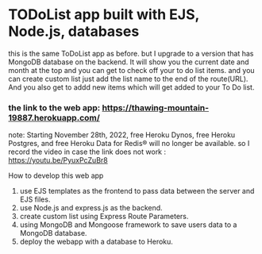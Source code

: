 # TODoList app built with EJS, Node.js, databases 

this is the same ToDoList app as before. but I upgrade to a version that  has MongoDB database on the backend. It will show you the current date and month at the top and you can get to check off your to do list items. and you can create custom list just add the list name to the end of the route(URL). And you also get to addd new items which will get added to your To Do list.

### the link to the web app: https://thawing-mountain-19887.herokuapp.com/ 
note: Starting November 28th, 2022, free Heroku Dynos, free Heroku Postgres, and free Heroku Data for Redis® will no longer be available. so I record the video  in case the link does not work : https://youtu.be/PyuxPcZuBr8




How to develop this web app 
1. use EJS templates as the frontend to pass data between the server and EJS files. 
2. use Node.js and express.js as the backend. 
3. create custom list using Express Route Parameters.
4. using MongoDB and Mongoose framework to save users data to a MongoDB database. 
5. deploy the webapp with a database to Heroku. 

 



